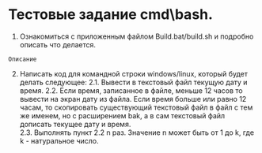 # Тестовые задание cmd\bash.

1.  Ознакомиться с приложенным файлом Build.bat/build.sh и подробно описать что делается.

```
Описание
```

2.  Написать код для командной строки windows/linux, который будет делать следующее:
    2.1. Вывести в текстовый файл текущую дату и время.
    2.2. Если время, записанное в файле, меньше 12 часов то вывести на экран дату из файла. Если время больше или равно 12 часам, то скопировать существующий текстовый файл в файл с тем же именем, но с расширением bak, а в сам текстовый файл дописать текущее дату и время.  
    2.3. Выполнять пункт 2.2 n раз. Значение n может быть от 1 до k, где k - натуральное число.

